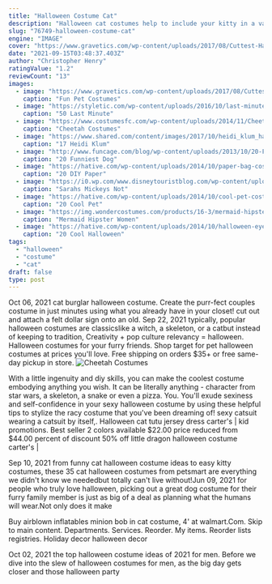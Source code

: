 ```yaml
---
title: "Halloween Costume Cat"
description: "Halloween cat costumes help to include your kitty in a variety of fall festivities, from welcoming trick-or-treaters to posing for a special halloween photo. We provide a wide selection of cat costumes to fit"
slug: "76749-halloween-costume-cat"
engine: "IMAGE"
cover: "https://www.gravetics.com/wp-content/uploads/2017/08/Cuttest-Halloween-Cat-Dress.jpg"
date: "2021-09-15T03:48:37.403Z"
author: "Christopher Henry"
ratingValue: "1.2"
reviewCount: "13"
images:
  - image: "https://www.gravetics.com/wp-content/uploads/2017/08/Cuttest-Halloween-Cat-Dress.jpg"
    caption: "Fun Pet Costumes"
  - image: "https://styletic.com/wp-content/uploads/2016/10/last-minute-halloween-costumes/10-last-minute-halloween-costume-ideas-7.jpg"
    caption: "50 Last Minute"
  - image: "https://www.costumesfc.com/wp-content/uploads/2014/11/Cheetah-Costumes-for-Women.jpg"
    caption: "Cheetah Costumes"
  - image: "https://www.shared.com/content/images/2017/10/heidi_klum_halloween_costume_hindu_goddess_trans_NvBQzQNjv4BqvSDfg1RA02RN50mDz5Ks8ya2kVUYY5pmgmc37zVquFM.jpg"
    caption: "17 Heidi Klum"
  - image: "http://www.funcage.com/blog/wp-content/uploads/2013/10/20-Funniest-Dog-Halloween-Costumes-002.jpg"
    caption: "20 Funniest Dog"
  - image: "https://hative.com/wp-content/uploads/2014/10/paper-bag-costume-ideas/4-cat-paper-bag-costume.jpg"
    caption: "20 DIY Paper"
  - image: "https://i0.wp.com/www.disneytouristblog.com/wp-content/uploads/2012/10/DSC_0009-as-Smart-Object-1-copy1.jpg?fit=1024%2C1556&ssl=1"
    caption: "Sarahs Mickeys Not"
  - image: "https://hative.com/wp-content/uploads/2014/10/cool-pet-costumes/9-cool-pet-costumes.jpg"
    caption: "20 Cool Pet"
  - image: "https://img.wondercostumes.com/products/16-3/mermaid-hipster.jpg"
    caption: "Mermaid Hipster Women"
  - image: "https://hative.com/wp-content/uploads/2014/10/halloween-eye-makeup/12-halloween-eye-makeup-ideas.jpg"
    caption: "20 Cool Halloween"
tags:
  - "halloween"
  - "costume"
  - "cat"
draft: false
type: post
---
```


Oct 06, 2021 cat burglar halloween costume. Create the purr-fect couples costume in just minutes using what you already have in your closet! cut out and attach a felt dollar sign onto an old. Sep 22, 2021 typically, popular halloween costumes are classicslike a witch, a skeleton, or a catbut instead of keeping to tradition,  Creativity + pop culture relevancy = halloween. Halloween costumes for your furry friends. Shop target for pet halloween costumes at prices you'll love. Free shipping on orders $35+ or free same-day pickup in store.
![Cheetah Costumes](https://www.costumesfc.com/wp-content/uploads/2014/11/Cheetah-Costumes-for-Women.jpg "Cheetah Costumes")

With a little ingenuity and diy skills, you can make the coolest costume embodying anything you wish. It can be literally anything - character from star wars, a skeleton, a snake or even a pizza. You. You&#39;ll exude sexiness and self-confidence in your sexy halloween costume by using these helpful tips to stylize the racy costume that you&#39;ve been dreaming of! sexy catsuit wearing a catsuit by itself,. Halloween cat tutu jersey dress carter&#39;s | kid promotions. Best seller 2 colors available  $22.00 price reduced from $44.00 percent of discount 50% off little dragon halloween costume carter&#39;s |
<!--inArticleAds-->

<!--galleryOne-->

Sep 10, 2021 from funny cat halloween costume ideas to easy kitty costumes, these 35 cat halloween costumes from petsmart are everything we didn't know we neededbut totally can't live without!Jun 09, 2021 for people who truly love halloween, picking out a great dog costume for their furry family member is just as big of a deal as planning what the humans will wear.Not only does it make
<!--inArticleAds-->

<!--galleryTwo-->

Buy airblown inflatables minion bob in cat costume, 4' at walmart.Com. Skip to main content. Departments. Services. Reorder. My items. Reorder lists registries.  Holiday decor  halloween decor
<!--galleryThree-->

Oct 02, 2021 the top halloween costume ideas of 2021 for men. Before we dive into the slew of halloween costumes for men, as the big day gets closer and those halloween party